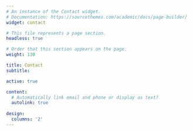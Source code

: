 ```yaml
---
# An instance of the Contact widget.
# Documentation: https://sourcethemes.com/academic/docs/page-builder/
widget: contact

# This file represents a page section.
headless: true

# Order that this section appears on the page.
weight: 130

title: Contact
subtitle:

active: true

content:
  # Automatically link email and phone or display as text?
  autolink: true
  
design:
  columns: '2'
---
```

